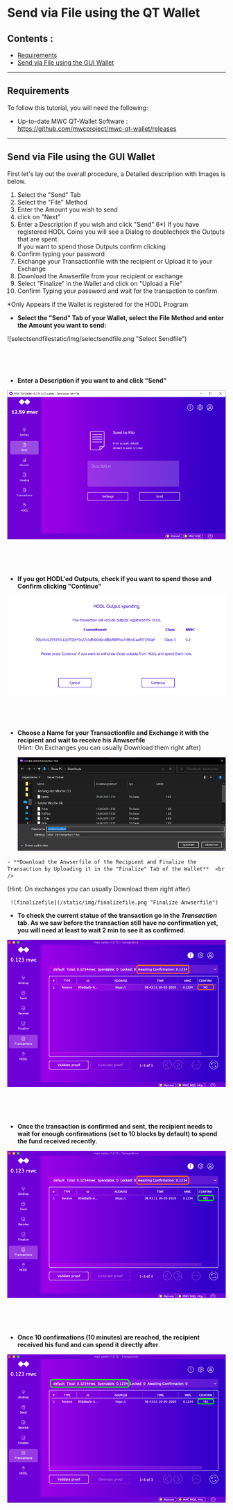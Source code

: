 # Send via File using the QT Wallet

## Contents : 
  * [Requirements](#requirements)
  * [Send via File using the GUI Wallet](#Send-via-File-using-the-GUI-Wallet)
  
------
  
## Requirements
To follow this tutorial, you will need the following:

- Up-to-date MWC QT-Wallet Software : https://github.com/mwcproject/mwc-qt-wallet/releases


------

## Send via File using the GUI Wallet

 
 First let's lay out the overall procedure, a Detailed description with Images is below.
  
 1) Select the "Send" Tab
 2) Select the "File" Method
 3) Enter the Amount you wish to send
 4) click on "Next"
 5) Enter a Description if you wish and click "Send" 
 6*) If you have registered HODL Coins you will see a Dialog to doublecheck the Outputs that are spent.   <br /> 
 If you want to spend those Outputs confirm clicking 
 7) Confirm typing your password
 8) Exchange your Transactionfile with the recipient or Upload it to your Exchange
 9) Download the Anwserfile from your recipient or exchange 
 10) Select "Finalize" in the Wallet and click on "Upload a File"
 11) Confirm Typing your password and wait for the transaction to confirm
 
 *Only Appears if the Wallet is registered for the HODL Program 
 
  - **Select the "Send" Tab of your Wallet, select the File Method and enter the Amount you want to send:**
  
  ![selectsendfilestatic/img/selectsendfile.png "Select Sendfile")  
  
  <br />
  <br /> 
  <br /> 
  
  - **Enter a Description if you want to and click "Send"**
  
   ![sendtransactionfile](/static/img/sendtransactionfile.png "sendtransactionfile")  
   
   <br />
   <br /> 
   <br /> 
   
  - **If you got HODL'ed Outputs, check if you want to spend those and Confirm clicking "Continue"**
  
   ![hodldialog](/static/img/hodldialog.png "HODL Dialog")  
  
  <br />
  <br /> 
  <br /> 
  
   - **Choose a Name for your Transactionfile and Exchange it with the recipient and wait to receive his Anwserfile**  <br /> 
   (Hint: On Exchanges you can usually Download them right after)
 
  
     ![createtransfile](/static/img/createtransfile.png "Create Transaction File")  
 
    - **Download the Anwserfile of the Recipient and Finalize the Transaction by Uploading it in the "Finalize" Tab of the Wallet**  <br /> 
   (Hint: On exchanges you can usually Download them right after)

  
     ![finalizefile](/static/img/finalizefile.png "Finalize Anwserfile")  
 
 
 
 
 
- **To check the current statue of the transaction go in the _Transaction_ tab. As we saw before the transaction still have no confirmation yet, you will need at least to wait 2 min to see it as confirmed.**

![unconfirmed](/static/img/gui10.png "Unconfirmed")

  <br />
  <br /> 
  <br />


- **Once the transaction is confirmed and sent, the recipient needs to wait for enough confirmations (set to 10 blocks by default) to spend the fund received recently.**   

![confirmed](/static/img/gui11.png "awaiting confirmations")

  <br />
  <br /> 
  <br />


- **Once 10 confirmations (10 minutes) are reached, the recipient received his fund and can spend it directly after**.   

![+10confirmation](/static/img/gui12.png "+10 confirmations")



